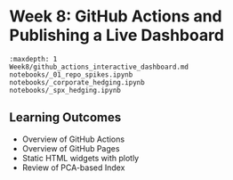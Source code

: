 # Week 8: GitHub Actions and Publishing a Live Dashboard

```{toctree}
:maxdepth: 1
Week8/github_actions_interactive_dashboard.md
notebooks/_01_repo_spikes.ipynb
notebooks/_corporate_hedging.ipynb
notebooks/_spx_hedging.ipynb
```
<!-- Week8/github_actions.md -->
<!-- Week8/publishing_a_live_dashboard.md -->

## Learning Outcomes

- Overview of GitHub Actions
- Overview of GitHub Pages
- Static HTML widgets with plotly
- Review of PCA-based Index
